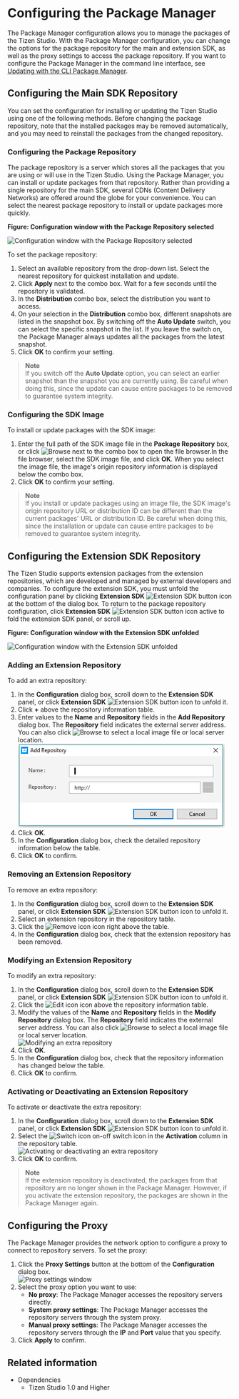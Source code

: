 # Configuring the Package Manager

The Package Manager configuration allows you to manage the packages of the Tizen Studio. With the Package Manager configuration, you can change the options for the package repository for the main and extension SDK, as well as the proxy settings to access the package repository. If you want to configure the Package Manager in the command line interface, see [Updating with the CLI Package Manager](update-sdk.md#updating-with-the-cli-package-manager).

## Configuring the Main SDK Repository

You can set the configuration for installing or updating the Tizen Studio using one of the following methods. Before changing the package repository, note that the installed packages may be removed automatically, and you may need to reinstall the packages from the changed repository.

### Configuring the Package Repository

The package repository is a server which stores all the packages that you are using or will use in the Tizen Studio. Using the Package Manager, you can install or update packages from that repository. Rather than providing a single repository for the main SDK, several CDNs (Content Delivery Networks) are offered around the globe for your convenience. You can select the nearest package repository to install or update packages more quickly.

**Figure: Configuration window with the Package Repository selected**

![Configuration window with the Package Repository selected](./media/advanced_conf_server.png)

To set the package repository:

1. Select an available repository from the drop-down list. Select the nearest repository for quickest installation and update.
2. Click **Apply** next to the combo box. Wait for a few seconds until the repository is validated.
3. In the **Distribution** combo box, select the distribution you want to access.
4. On your selection in the **Distribution** combo box, different snapshots are listed in the snapshot box. By switching off the **Auto Update** switch, you can select the specific snapshot in the list. If you leave the switch on, the Package Manager always updates all the packages from the latest snapshot.
5. Click **OK** to confirm your setting.

> **Note**  
> If you switch off the **Auto Update** option, you can select an earlier snapshot than the snapshot you are currently using. Be careful when doing this, since the update can cause entire packages to be removed to guarantee system integrity.

### Configuring the SDK Image

To install or update packages with the SDK image:

1. Enter the full path of the SDK image file in the **Package Repository** box, or click ![Browse](./media/advanced_conf_browse.png) next to the combo box to open the file browser.In the file browser, select the SDK image file, and click **OK**. When you select the image file, the image's origin repository information is displayed below the combo box.
2. Click **OK** to confirm your setting.

> **Note**  
> If you install or update packages using an image file, the SDK image's origin repository URL or distribution ID can be different than the current packages' URL or distribution ID. Be careful when doing this, since the installation or update can cause entire packages to be removed to guarantee system integrity.

## Configuring the Extension SDK Repository

The Tizen Studio supports extension packages from the extension repositories, which are developed and managed by external developers and companies. To configure the extension SDK, you must unfold the configuration panel by clicking **Extension SDK** ![Extension SDK button icon](./media/advanced_conf_icon_extension.png) at the bottom of the dialog box. To return to the package repository configuration, click **Extension SDK** ![Extension SDK button icon active](./media/advanced_conf_icon_extension_active.png) to fold the extension SDK panel, or scroll up.

**Figure: Configuration window with the Extension SDK unfolded**

![Configuration window with the Extension SDK unfolded](./media/advanced_conf_extension.png)

### Adding an Extension Repository

To add an extra repository:

1. In the **Configuration** dialog box, scroll down to the **Extension SDK** panel, or click **Extension SDK** ![Extension SDK button icon](./media/advanced_conf_icon_extension.png) to unfold it.
2. Click **+** above the repository information table.
3. Enter values to the **Name** and **Repository** fields in the **Add Repository** dialog box. The **Repository** field indicates the external server address. You can also click ![Browse](./media/advanced_conf_browse.png) to select a local image file or local server location.  
![Adding an extra repository](./media/advanced_conf_add_extra.png)
4. Click **OK**.
5. In the **Configuration** dialog box, check the detailed repository information below the table.
6. Click **OK** to confirm.

### Removing an Extension Repository

To remove an extra repository:

1. In the **Configuration** dialog box, scroll down to the **Extension SDK** panel, or click **Extension SDK** ![Extension SDK button icon](./media/advanced_conf_icon_extension.png) to unfold it.
2. Select an extension repository in the repository table.
3. Click the ![Remove icon](./media/advanced_conf_icon_remove.png) icon right above the table.
4. In the **Configuration** dialog box, check that the extension repository has been removed.

### Modifying an Extension Repository

To modify an extra repository:

1. In the **Configuration** dialog box, scroll down to the **Extension SDK** panel, or click **Extension SDK** ![Extension SDK button icon](./media/advanced_conf_icon_extension.png) to unfold it.
2. Click the ![Edit icon](./media/advanced_conf_icon_edit.png) icon above the repository information table.
3. Modify the values of the **Name** and **Repository** fields in the **Modify Repository** dialog box. The **Repository** field indicates the external server address. You can also click ![Browse](./media/advanced_conf_browse.png) to select a local image file or local server location.  
![Modifying an extra repository](./media/advanced_conf_edit_extra.png)
4. Click **OK**.
5. In the **Configuration** dialog box, check that the repository information has changed below the table.
6. Click **OK** to confirm.

### Activating or Deactivating an Extension Repository

To activate or deactivate the extra repository:

1. In the **Configuration** dialog box, scroll down to the **Extension SDK** panel, or click **Extension SDK** ![Extension SDK button icon](./media/advanced_conf_icon_extension.png) to unfold it.
2. Select the ![Switch icon](./media/advanced_conf_icon_switch.png) on-off switch icon in the **Activation** column in the repository table.  
![Activating or deactivating an extra repository](./media/advanced_conf_activate_extra.png)
3. Click **OK** to confirm.

> **Note**  
> If the extension repository is deactivated, the packages from that repository are no longer shown in the Package Manager. However, if you activate the extension repository, the packages are shown in the Package Manager again.

## Configuring the Proxy

The Package Manager provides the network option to configure a proxy to connect to repository servers. To set the proxy:

1. Click the **Proxy Settings** button at the bottom of the **Configuration** dialog box.  
![Proxy settings window](./media/advanced_conf_proxy.png)
2. Select the proxy option you want to use:
   - **No proxy**: The Package Manager accesses the repository servers directly.
   - **System proxy settings**: The Package Manager accesses the repository servers through the system proxy.
   - **Manual proxy settings**: The Package Manager accesses the repository servers through the **IP** and **Port** value that you specify.
3. Click **Apply** to confirm.


## Related information
* Dependencies
  - Tizen Studio 1.0 and Higher
